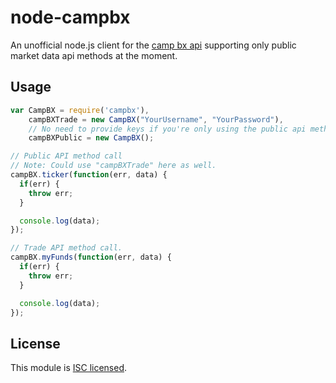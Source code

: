 node-campbx
=====

An unofficial node.js client for the [camp bx api](https://campbx.com/api.php) supporting only public market data api methods at the moment.

## Usage

```javascript
var CampBX = require('campbx'),
    campBXTrade = new CampBX("YourUsername", "YourPassword"),
    // No need to provide keys if you're only using the public api methods.
    campBXPublic = new CampBX();

// Public API method call
// Note: Could use "campBXTrade" here as well.
campBX.ticker(function(err, data) {
  if(err) {
    throw err;
  }

  console.log(data);
});

// Trade API method call.
campBX.myFunds(function(err, data) {
  if(err) {
    throw err;
  }

  console.log(data);
});
```

## License

This module is [ISC licensed](https://github.com/scud43/node-campbx/blob/master/LICENSE.txt).
